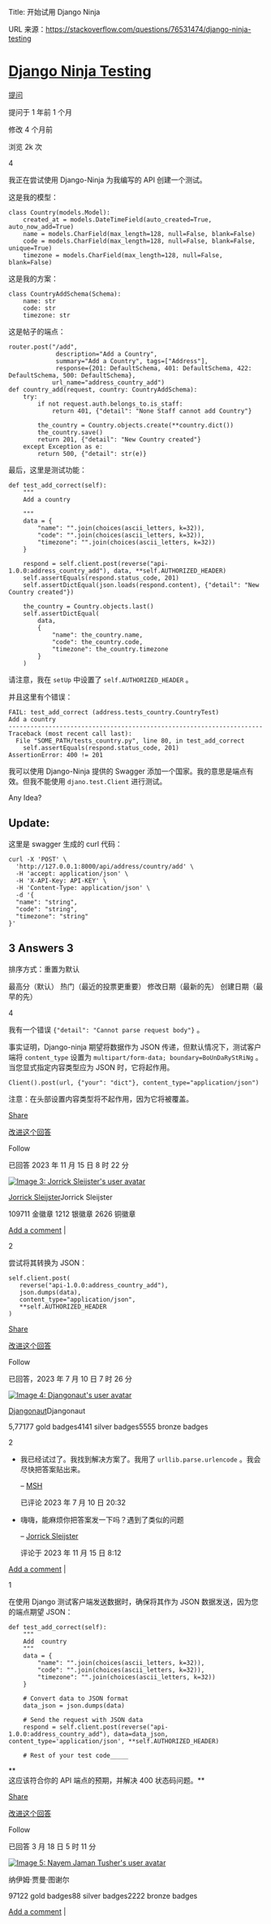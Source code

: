 Title: 开始试用 Django Ninja


URL 来源：https://stackoverflow.com/questions/76531474/django-ninja-testing


[Django Ninja Testing](https://stackoverflow.com/questions/76531474/django-ninja-testing)
=========================================================================================

[提问](https://stackoverflow.com/questions/ask)


提问于 1 年前 1 个月

修改 4 个月前

浏览 2k 次

4

[](https://stackoverflow.com/posts/76531474/timeline "Show activity on this post.")


我正在尝试使用 Django-Ninja 为我编写的 API 创建一个测试。


这是我的模型：

    class Country(models.Model):
        created_at = models.DateTimeField(auto_created=True, auto_now_add=True)
        name = models.CharField(max_length=128, null=False, blank=False)
        code = models.CharField(max_length=128, null=False, blank=False, unique=True)
        timezone = models.CharField(max_length=128, null=False, blank=False)



这是我的方案：

    class CountryAddSchema(Schema):
        name: str
        code: str
        timezone: str



这是帖子的端点：

    router.post("/add",
                 description="Add a Country",
                 summary="Add a Country", tags=["Address"],
                 response={201: DefaultSchema, 401: DefaultSchema, 422: DefaultSchema, 500: DefaultSchema},
                url_name="address_country_add")
    def country_add(request, country: CountryAddSchema):
        try:
            if not request.auth.belongs_to.is_staff:
                return 401, {"detail": "None Staff cannot add Country"}
    
            the_country = Country.objects.create(**country.dict())
            the_country.save()
            return 201, {"detail": "New Country created"}
        except Exception as e:
            return 500, {"detail": str(e)}



最后，这里是测试功能：

    def test_add_correct(self):
        """
        Add a country
    
        """
        data = {
            "name": "".join(choices(ascii_letters, k=32)),
            "code": "".join(choices(ascii_letters, k=32)),
            "timezone": "".join(choices(ascii_letters, k=32))
        }
    
        respond = self.client.post(reverse("api-1.0.0:address_country_add"), data, **self.AUTHORIZED_HEADER)
        self.assertEquals(respond.status_code, 201)
        self.assertDictEqual(json.loads(respond.content), {"detail": "New Country created"})
    
        the_country = Country.objects.last()
        self.assertDictEqual(
            data,
            {
                "name": the_country.name,
                "code": the_country.code,
                "timezone": the_country.timezone
            }
        )



请注意，我在 `setUp` 中设置了 `self.AUTHORIZED_HEADER` 。


并且这里有个错误：

    FAIL: test_add_correct (address.tests_country.CountryTest)
    Add a country
    ----------------------------------------------------------------------
    Traceback (most recent call last):
      File "SOME_PATH/tests_country.py", line 80, in test_add_correct
        self.assertEquals(respond.status_code, 201)
    AssertionError: 400 != 201



我可以使用 Django-Ninja 提供的 Swagger 添加一个国家。我的意思是端点有效。但我不能使用 `djano.test.Client` 进行测试。

Any Idea?

Update:
-------


这里是 swagger 生成的 curl 代码：

    curl -X 'POST' \
      'http://127.0.0.1:8000/api/address/country/add' \
      -H 'accept: application/json' \
      -H 'X-API-Key: API-KEY' \
      -H 'Content-Type: application/json' \
      -d '{
      "name": "string",
      "code": "string",
      "timezone": "string"
    }'




3 Answers 3
-----------


排序方式：重置为默认


最高分（默认） 热门（最近的投票更重要） 修改日期（最新的先） 创建日期（最早的先）

4

[](https://stackoverflow.com/posts/77486156/timeline "Show activity on this post.")


我有一个错误 `{"detail": "Cannot parse request body"}` 。


事实证明，Django-ninja 期望将数据作为 JSON 传递，但默认情况下，测试客户端将 `content_type` 设置为 `multipart/form-data; boundary=BoUnDaRyStRiNg` 。当您显式指定内容类型应为 JSON 时，它将起作用。

    Client().post(url, {"your": "dict"}, content_type="application/json")



注意：在头部设置内容类型将不起作用，因为它将被覆盖。

[Share](https://stackoverflow.com/a/77486156 "Short permalink to this answer")

[改进这个回答](https://stackoverflow.com/posts/77486156/edit)

Follow


已回答 2023 年 11 月 15 日 8 时 22 分

[![Image 3: Jorrick Sleijster's user avatar](https://i.sstatic.net/b3CbN.jpg?s=64)](https://stackoverflow.com/users/2277445/jorrick-sleijster)

[Jorrick Sleijster](https://stackoverflow.com/users/2277445/jorrick-sleijster)Jorrick Sleijster


109711 金徽章 1212 银徽章 2626 铜徽章

[Add a comment](https://stackoverflow.com/questions/76531474/django-ninja-testing# "Use comments to ask for more information or suggest improvements. Avoid comments like “+1” or “thanks”.") |[](https://stackoverflow.com/questions/76531474/django-ninja-testing# "Expand to show all comments on this post")

2

[](https://stackoverflow.com/posts/76651551/timeline "Show activity on this post.")


尝试将其转换为 JSON：

    self.client.post(
       reverse("api-1.0.0:address_country_add"),
       json.dumps(data),
       content_type="application/json", 
       **self.AUTHORIZED_HEADER
    )


[Share](https://stackoverflow.com/a/76651551 "Short permalink to this answer")

[改进这个回答](https://stackoverflow.com/posts/76651551/edit)

Follow


已回答，2023 年 7 月 10 日 7 时 26 分

[![Image 4: Djangonaut's user avatar](https://www.gravatar.com/avatar/d666ba0098fc4715697a4e54f088e89b?s=64&d=identicon&r=PG)](https://stackoverflow.com/users/208525/djangonaut)

[Djangonaut](https://stackoverflow.com/users/208525/djangonaut)Djangonaut

5,77177 gold badges4141 silver badges5555 bronze badges

2

* 我已经试过了。我找到解决方案了。我用了 `urllib.parse.urlencode` 。我会尽快把答案贴出来。

  – [MSH](https://stackoverflow.com/users/2681662/msh "2,209 reputation")


  已评论 2023 年 7 月 10 日 20:32

* 嗨嗨，能麻烦你把答案发一下吗？遇到了类似的问题

  – [Jorrick Sleijster](https://stackoverflow.com/users/2277445/jorrick-sleijster "1,097 reputation")


  评论于 2023 年 11 月 15 日 8:12

[Add a comment](https://stackoverflow.com/questions/76531474/django-ninja-testing# "Use comments to ask for more information or suggest improvements. Avoid comments like “+1” or “thanks”.") |[](https://stackoverflow.com/questions/76531474/django-ninja-testing# "Expand to show all comments on this post")

1

[](https://stackoverflow.com/posts/78178060/timeline "Show activity on this post.")


在使用 Django 测试客户端发送数据时，确保将其作为 JSON 数据发送，因为您的端点期望 JSON：

    def test_add_correct(self):
        """
        Add  country
        """
        data = {
            "name": "".join(choices(ascii_letters, k=32)),
            "code": "".join(choices(ascii_letters, k=32)),
            "timezone": "".join(choices(ascii_letters, k=32))
        }
    
        # Convert data to JSON format
        data_json = json.dumps(data)
    
        # Send the request with JSON data
        respond = self.client.post(reverse("api-1.0.0:address_country_add"), data=data_json, content_type='application/json', **self.AUTHORIZED_HEADER)
    
        # Rest of your test code_____


**  
这应该符合你的 API 端点的预期，并解决 400 状态码问题。**

[Share](https://stackoverflow.com/a/78178060 "Short permalink to this answer")

[改进这个回答](https://stackoverflow.com/posts/78178060/edit)

Follow


已回答 3 月 18 日 5 时 11 分

[![Image 5: Nayem Jaman Tusher's user avatar](https://i.sstatic.net/IZuD9AWk.jpg?s=64)](https://stackoverflow.com/users/16545894/nayem-jaman-tusher)


纳伊姆·贾曼·图谢尔

97122 gold badges88 silver badges2222 bronze badges

[Add a comment](https://stackoverflow.com/questions/76531474/django-ninja-testing# "Use comments to ask for more information or suggest improvements. Avoid comments like “+1” or “thanks”.") |[](https://stackoverflow.com/questions/76531474/django-ninja-testing# "Expand to show all comments on this post")


